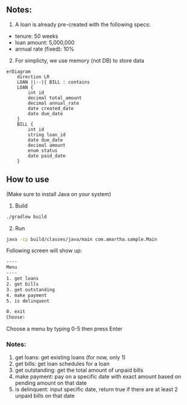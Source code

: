 ## Notes:
1. A loan is already pre-created with the following specs:
* tenure: 50 weeks
* loan amount: 5,000,000
* annual rate (fixed): 10%
2. For simplicty, we use memory (not DB) to store data
```mermaid
erDiagram
    direction LR
    LOAN ||--|{ BILL : contains
    LOAN {
        int id
        decimal total_amount
        decimal annual_rate
        date created_date
        date due_date
    }
    BILL {
        int id
        string loan_id
        date due_date
        decimal amount
        enum status
        date paid_date
    }
```

## How to use
(Make sure to install Java on your system)
1. Build
```bash
./gradlew build
```
2. Run
```bash
java -cp build/classes/java/main com.amartha.sample.Main
```

Following screen will show up:
```bash
----
Menu
----
1. get loans
2. get bills
3. get outstanding
4. make payment
5. is delinquent

0. exit
Choose:
```
Choose a menu by typing 0-5 then press Enter
### Notes:
1. get loans: get existing loans (for now, only 1)
2. get bills: get loan schedules for a loan
3. get outstanding: get the total amount of unpaid bills
4. make payment: pay on a specific date with exact amount based on pending amount on that date
5. is delinquent: input specific date, return true if there are at least 2 unpaid bills on that date
